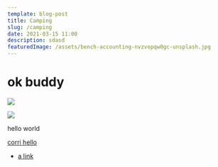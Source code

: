 ```yaml
---
template: blog-post
title: Camping
slug: /camping
date: 2021-03-15 11:00
description: sdasd
featuredImage: /assets/bench-accounting-nvzvopqw0gc-unsplash.jpg
---
```

<h1>ok buddy</h1>

![](https://www.gravatar.com/avatar/dd5a7ef1476fb01998a215b1642dfd07)

![](https://lh3.googleusercontent.com/B8P9n-pkW4xXk0DzrpssJqIKDeIl1xT4DTABb3mdL6efADXJOgrZG0FqDYyGYZBZE1V0p8Q5Amt8XIdc9nAyu0MpOtj101KGn9rZiWnAre8NOaU1HR8ko6p02SVBh31pTj3g4bEguqc=w2400)

hello world

[corri hello](www.google.com)

- [a link](www.google.com)
